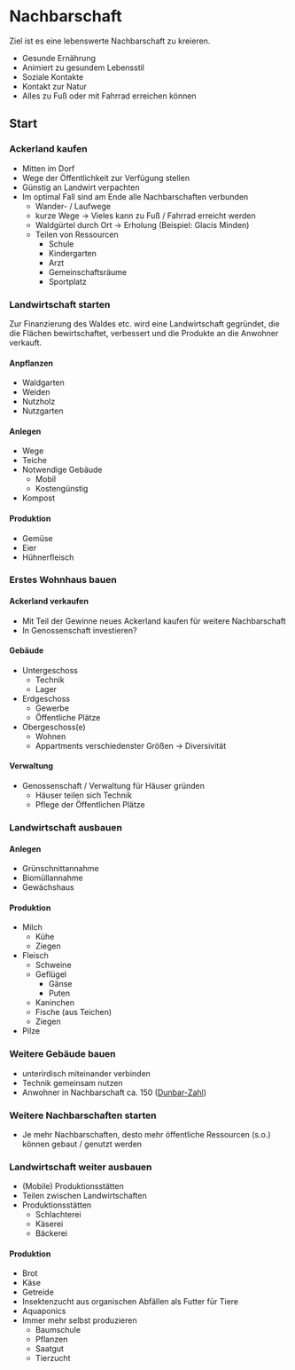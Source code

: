 # Nachbarschaft

Ziel ist es eine lebenswerte Nachbarschaft zu kreieren.
- Gesunde Ernährung
- Animiert zu gesundem Lebensstil
- Soziale Kontakte
- Kontakt zur Natur
- Alles zu Fuß oder mit Fahrrad erreichen können

## Start

### Ackerland kaufen

- Mitten im Dorf
- Wege der Öffentlichkeit zur Verfügung stellen
- Günstig an Landwirt verpachten
- Im optimal Fall sind am Ende alle Nachbarschaften verbunden
    + Wander- / Laufwege
    + kurze Wege -> Vieles kann zu Fuß / Fahrrad erreicht werden
    + Waldgürtel durch Ort -> Erholung (Beispiel: Glacis Minden)
    + Teilen von Ressourcen
        * Schule
        * Kindergarten
        * Arzt
        * Gemeinschaftsräume
        * Sportplatz

### Landwirtschaft starten

Zur Finanzierung des Waldes etc. wird eine Landwirtschaft gegründet, die die Flächen bewirtschaftet, verbessert und die Produkte an die Anwohner verkauft.

#### Anpflanzen

- Waldgarten
- Weiden
- Nutzholz
- Nutzgarten

#### Anlegen

- Wege
- Teiche
- Notwendige Gebäude
    + Mobil 
    + Kostengünstig
- Kompost

#### Produktion

- Gemüse
- Eier
- Hühnerfleisch

### Erstes Wohnhaus bauen

#### Ackerland verkaufen

- Mit Teil der Gewinne neues Ackerland kaufen für weitere Nachbarschaft
- In Genossenschaft investieren?

#### Gebäude

- Untergeschoss
    + Technik
    + Lager
- Erdgeschoss
    + Gewerbe
    + Öffentliche Plätze
- Obergeschoss(e)
    + Wohnen
    + Appartments verschiedenster Größen -> Diversivität


#### Verwaltung

- Genossenschaft / Verwaltung für Häuser gründen    
    + Häuser teilen sich Technik
    + Pflege der Öffentlichen Plätze
    
### Landwirtschaft ausbauen

#### Anlegen

- Grünschnittannahme
- Biomüllannahme
- Gewächshaus

#### Produktion

- Milch
    + Kühe
    + Ziegen
- Fleisch
    + Schweine
    + Geflügel
        * Gänse
        * Puten
    + Kaninchen
    + Fische (aus Teichen)
    + Ziegen
- Pilze

### Weitere Gebäude bauen

- unterirdisch miteinander verbinden
- Technik gemeinsam nutzen
- Anwohner in Nachbarschaft ca. 150 ([Dunbar-Zahl](https://de.wikipedia.org/wiki/Dunbar-Zahl))

### Weitere Nachbarschaften starten

- Je mehr Nachbarschaften, desto mehr öffentliche Ressourcen (s.o.) können gebaut / genutzt werden

### Landwirtschaft weiter ausbauen

- (Mobile) Produktionsstätten
- Teilen zwischen Landwirtschaften
- Produktionsstätten
    + Schlachterei
    + Käserei
    + Bäckerei

#### Produktion

- Brot
- Käse
- Getreide
- Insektenzucht aus organischen Abfällen als Futter für Tiere
- Aquaponics
- Immer mehr selbst produzieren
    + Baumschule
    + Pflanzen
    + Saatgut
    + Tierzucht

